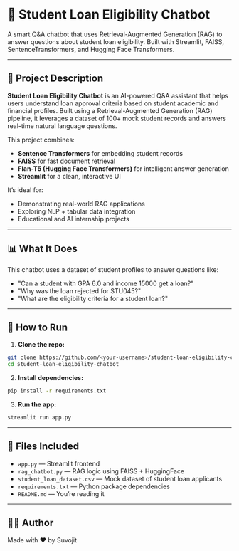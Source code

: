 # 🧠 Student Loan Eligibility Chatbot

A smart Q&A chatbot that uses Retrieval-Augmented Generation (RAG) to answer questions about student loan eligibility. Built with Streamlit, FAISS, SentenceTransformers, and Hugging Face Transformers.

---

## 📘 Project Description

**Student Loan Eligibility Chatbot** is an AI-powered Q&A assistant that helps users understand loan approval criteria based on student academic and financial profiles. Built using a Retrieval-Augmented Generation (RAG) pipeline, it leverages a dataset of 100+ mock student records and answers real-time natural language questions.

This project combines:
- **Sentence Transformers** for embedding student records
- **FAISS** for fast document retrieval
- **Flan-T5 (Hugging Face Transformers)** for intelligent answer generation
- **Streamlit** for a clean, interactive UI

It’s ideal for:
- Demonstrating real-world RAG applications
- Exploring NLP + tabular data integration
- Educational and AI internship projects

---

## 📊 What It Does

This chatbot uses a dataset of student profiles to answer questions like:

- "Can a student with GPA 6.0 and income 15000 get a loan?"
- "Why was the loan rejected for STU045?"
- "What are the eligibility criteria for a student loan?"

---

## 🚀 How to Run

1. **Clone the repo:**
```bash
git clone https://github.com/<your-username>/student-loan-eligibility-chatbot.git
cd student-loan-eligibility-chatbot
```

2. **Install dependencies:**
```bash
pip install -r requirements.txt
```

3. **Run the app:**
```bash
streamlit run app.py
```

---

## 🧾 Files Included

- `app.py` — Streamlit frontend
- `rag_chatbot.py` — RAG logic using FAISS + HuggingFace
- `student_loan_dataset.csv` — Mock dataset of student loan applicants
- `requirements.txt` — Python package dependencies
- `README.md` — You’re reading it

---

## 👨‍💻 Author

Made with ❤️ by Suvojit
